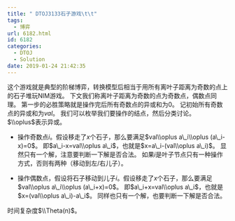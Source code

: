 ```yaml
---
title: " DTOJ3133石子游戏\t\t"
tags:
  - 博弈
url: 6182.html
id: 6182
categories:
  - DTOJ
  - Solution
date: 2019-01-24 21:42:35
---
```


这个游戏就是典型的阶梯博弈，转换模型后相当于用所有离叶子距离为奇数的点上的石子堆玩NIM游戏。 下文我们称离叶子距离为奇数的点为奇数点，偶数点同理。 第一步的必胜策略就是操作完后所有奇数点的异或和为$0$。 记初始所有奇数点的异或和为$val$。 我们可以枚举我们要操作的结点，然后分类讨论。$\\oplus$表示异或。

*   操作奇数点$i$。假设移走了$x$个石子，那么要满足$val\\oplus a\_i\\oplus (a\_i-x)=0$。 即$a\_i-x=val\\oplus a\_i$，也就是$x=a\_i-(val\\oplus a\_i)$。 显然只有一个解，注意要判断一下解是否合法。 如果$i$是叶子节点只有一种操作方式，否则有两种（移动到左/右儿子）。

*   操作偶数点，假设将石子移动到儿子$i$。假设移走了$x$个石子，那么要满足$val\\oplus a\_i\\oplus (a\_i+x)=0$。 即$a\_i+x=val\\oplus a\_i$，也就是$x=(val\\oplus a\_i)-a\_i$。 同样也只有一个解，也要判断一下解是否合法。

时间复杂度$\\Theta(n)$。